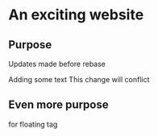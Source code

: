 # An exciting website

##  Purpose

Updates made before rebase

Adding some text
This change will conflict

## Even more purpose

for floating tag
